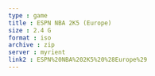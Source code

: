 ```yaml
---
type : game
title : ESPN NBA 2K5 (Europe)
size : 2.4 G
format : iso
archive : zip
server : myrient
link2 : ESPN%20NBA%202K5%20%28Europe%29
---
```

